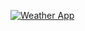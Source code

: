 [![Weather App](https://user-images.githubusercontent.com/93201374/234853420-3e207cf5-4e97-4851-b8df-de313ed6b86d.png)](https://weather-app-1pyu.vercel.app/)

